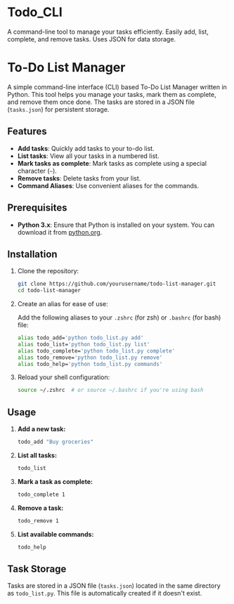 # Todo_CLI
A command-line tool to manage your tasks efficiently. Easily add, list, complete, and remove tasks. Uses JSON for data storage.

# To-Do List Manager

A simple command-line interface (CLI) based To-Do List Manager written in Python. This tool helps you manage your tasks, mark them as complete, and remove them once done. The tasks are stored in a JSON file (`tasks.json`) for persistent storage.

## Features

- **Add tasks**: Quickly add tasks to your to-do list.
- **List tasks**: View all your tasks in a numbered list.
- **Mark tasks as complete**: Mark tasks as complete using a special character (`~`).
- **Remove tasks**: Delete tasks from your list.
- **Command Aliases**: Use convenient aliases for the commands.

## Prerequisites

- **Python 3.x**: Ensure that Python is installed on your system. You can download it from [python.org](https://www.python.org/downloads/).

## Installation

1. Clone the repository:

    ```bash
    git clone https://github.com/yourusername/todo-list-manager.git
    cd todo-list-manager
    ```

2. Create an alias for ease of use:

    Add the following aliases to your `.zshrc` (for zsh) or `.bashrc` (for bash) file:

    ```bash
    alias todo_add='python todo_list.py add'
    alias todo_list='python todo_list.py list'
    alias todo_complete='python todo_list.py complete'
    alias todo_remove='python todo_list.py remove'
    alias todo_help='python todo_list.py commands'
    ```

3. Reload your shell configuration:

    ```bash
    source ~/.zshrc  # or source ~/.bashrc if you're using bash
    ```

## Usage

1. **Add a new task:**

    ```bash
    todo_add "Buy groceries"
    ```

2. **List all tasks:**

    ```bash
    todo_list
    ```

3. **Mark a task as complete:**

    ```bash
    todo_complete 1
    ```

4. **Remove a task:**

    ```bash
    todo_remove 1
    ```

5. **List available commands:**

    ```bash
    todo_help
    ```

## Task Storage

Tasks are stored in a JSON file (`tasks.json`) located in the same directory as `todo_list.py`. This file is automatically created if it doesn't exist.
